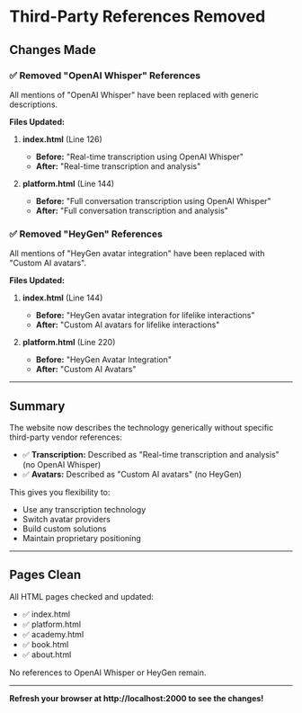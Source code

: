 # Third-Party References Removed

## Changes Made

### ✅ Removed "OpenAI Whisper" References
All mentions of "OpenAI Whisper" have been replaced with generic descriptions.

**Files Updated:**

1. **index.html** (Line 126)
   - **Before:** "Real-time transcription using OpenAI Whisper"
   - **After:** "Real-time transcription and analysis"

2. **platform.html** (Line 144)
   - **Before:** "Full conversation transcription using OpenAI Whisper"
   - **After:** "Full conversation transcription and analysis"

### ✅ Removed "HeyGen" References
All mentions of "HeyGen avatar integration" have been replaced with "Custom AI avatars".

**Files Updated:**

1. **index.html** (Line 144)
   - **Before:** "HeyGen avatar integration for lifelike interactions"
   - **After:** "Custom AI avatars for lifelike interactions"

2. **platform.html** (Line 220)
   - **Before:** "HeyGen Avatar Integration"
   - **After:** "Custom AI Avatars"

---

## Summary

The website now describes the technology generically without specific third-party vendor references:

- ✅ **Transcription:** Described as "Real-time transcription and analysis" (no OpenAI Whisper)
- ✅ **Avatars:** Described as "Custom AI avatars" (no HeyGen)

This gives you flexibility to:
- Use any transcription technology
- Switch avatar providers
- Build custom solutions
- Maintain proprietary positioning

---

## Pages Clean

All HTML pages checked and updated:
- ✅ index.html
- ✅ platform.html
- ✅ academy.html
- ✅ book.html
- ✅ about.html

No references to OpenAI Whisper or HeyGen remain.

---

**Refresh your browser at http://localhost:2000 to see the changes!**
